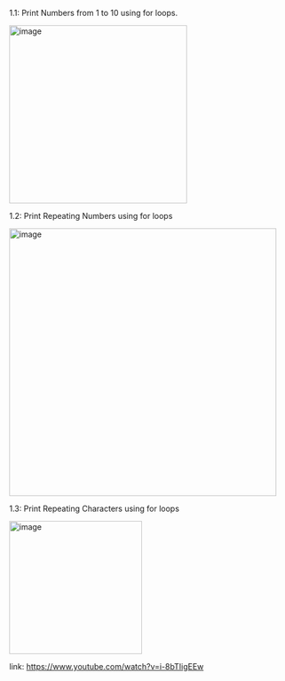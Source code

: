 1.1: Print Numbers from 1 to 10 using for loops.

<img width="320" alt="image" src="https://github.com/user-attachments/assets/1538ab83-aa94-4365-a92b-9d1faea6e0d5">


1.2: Print Repeating Numbers using for loops

<img width="481" alt="image" src="https://github.com/user-attachments/assets/e194cb52-13b8-4411-a16e-4ed8d68e3757">


1.3: Print Repeating Characters using for loops

<img width="239" alt="image" src="https://github.com/user-attachments/assets/ef267301-7187-49e0-a006-82b1ad59f4fb">







link: https://www.youtube.com/watch?v=i-8bTIigEEw
